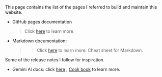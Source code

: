 This page contains the list of the pages I referred to build and maintain this website. 
* GitHub pages documentation
  > Click [here](https://docs.github.com/en/pages) to learn more.
* Markdown documentation:
  >> Click [here]([url](https://docs.github.com/en/get-started/writing-on-github/getting-started-with-writing-and-formatting-on-github/basic-writing-and-formatting-syntax)) to learn more.
  >> Cheat sheet for Markdown.

Some of the release notes I follow for inspiration. 
* Gemini AI docs: click [here]([url](https://ai.google.dev/api)) , [Cook book]([url](https://github.com/google-gemini/cookbook?tab=readme-ov-file)) to learn more.


